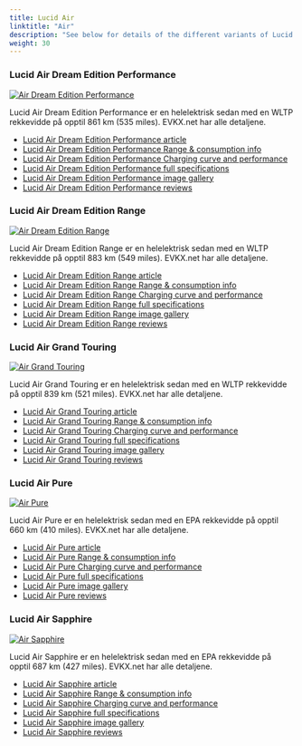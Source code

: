 ```yaml
---
title: Lucid Air
linktitle: "Air"
description: "See below for details of the different variants of Lucid Air"
weight: 30
---
```

### Lucid Air Dream Edition Performance

<a href="air_dream_edition_performance/"><img src="https://media.evkx.net/multimedia/models/lucid/air/air_dream_edition_performance/main_1_st.jpg" class="img-fluid" alt="Air Dream Edition Performance" ></a>

Lucid Air Dream Edition Performance er en helelektrisk sedan med en WLTP rekkevidde på opptil 861 km (535 miles). EVKX.net har alle detaljene. 

- [Lucid Air Dream Edition Performance article](air_dream_edition_performance/)
- [Lucid Air Dream Edition Performance Range & consumption info](air_dream_edition_performance/rangeandconsumption)
- [Lucid Air Dream Edition Performance Charging curve and performance](air_dream_edition_performance/chargingcurve)
- [Lucid Air Dream Edition Performance full specifications](air_dream_edition_performance/specifications)
- [Lucid Air Dream Edition Performance image gallery](air_dream_edition_performance/gallery)
- [Lucid Air Dream Edition Performance reviews](air_dream_edition_performance/reviews)

### Lucid Air Dream Edition Range

<a href="air_dream_edition_range/"><img src="https://media.evkx.net/multimedia/models/lucid/air/air_dream_edition_range/main_1_st.jpg" class="img-fluid" alt="Air Dream Edition Range" ></a>

Lucid Air Dream Edition Range er en helelektrisk sedan med en WLTP rekkevidde på opptil 883 km (549 miles). EVKX.net har alle detaljene. 

- [Lucid Air Dream Edition Range article](air_dream_edition_range/)
- [Lucid Air Dream Edition Range Range & consumption info](air_dream_edition_range/rangeandconsumption)
- [Lucid Air Dream Edition Range Charging curve and performance](air_dream_edition_range/chargingcurve)
- [Lucid Air Dream Edition Range full specifications](air_dream_edition_range/specifications)
- [Lucid Air Dream Edition Range image gallery](air_dream_edition_range/gallery)
- [Lucid Air Dream Edition Range reviews](air_dream_edition_range/reviews)

### Lucid Air Grand Touring

<a href="air_grand_touring/"><img src="https://media.evkx.net/multimedia/models/lucid/air/air_grand_touring/main_1_st.jpg" class="img-fluid" alt="Air Grand Touring" ></a>

Lucid Air Grand Touring er en helelektrisk sedan med en WLTP rekkevidde på opptil 839 km (521 miles). EVKX.net har alle detaljene. 

- [Lucid Air Grand Touring article](air_grand_touring/)
- [Lucid Air Grand Touring Range & consumption info](air_grand_touring/rangeandconsumption)
- [Lucid Air Grand Touring Charging curve and performance](air_grand_touring/chargingcurve)
- [Lucid Air Grand Touring full specifications](air_grand_touring/specifications)
- [Lucid Air Grand Touring image gallery](air_grand_touring/gallery)
- [Lucid Air Grand Touring reviews](air_grand_touring/reviews)

### Lucid Air Pure

<a href="air_pure/"><img src="https://media.evkx.net/multimedia/models/lucid/air/air_pure/main_1_st.jpg" class="img-fluid" alt="Air Pure" ></a>

Lucid Air Pure er en helelektrisk sedan med en EPA rekkevidde på opptil 660 km (410 miles). EVKX.net har alle detaljene. 

- [Lucid Air Pure article](air_pure/)
- [Lucid Air Pure Range & consumption info](air_pure/rangeandconsumption)
- [Lucid Air Pure Charging curve and performance](air_pure/chargingcurve)
- [Lucid Air Pure full specifications](air_pure/specifications)
- [Lucid Air Pure image gallery](air_pure/gallery)
- [Lucid Air Pure reviews](air_pure/reviews)

### Lucid Air Sapphire

<a href="air_sapphire/"><img src="https://media.evkx.net/multimedia/models/lucid/air/air_sapphire/main_1_st.jpg" class="img-fluid" alt="Air Sapphire" ></a>

Lucid Air Sapphire er en helelektrisk sedan med en EPA rekkevidde på opptil 687 km (427 miles). EVKX.net har alle detaljene. 

- [Lucid Air Sapphire article](air_sapphire/)
- [Lucid Air Sapphire Range & consumption info](air_sapphire/rangeandconsumption)
- [Lucid Air Sapphire Charging curve and performance](air_sapphire/chargingcurve)
- [Lucid Air Sapphire full specifications](air_sapphire/specifications)
- [Lucid Air Sapphire image gallery](air_sapphire/gallery)
- [Lucid Air Sapphire reviews](air_sapphire/reviews)

